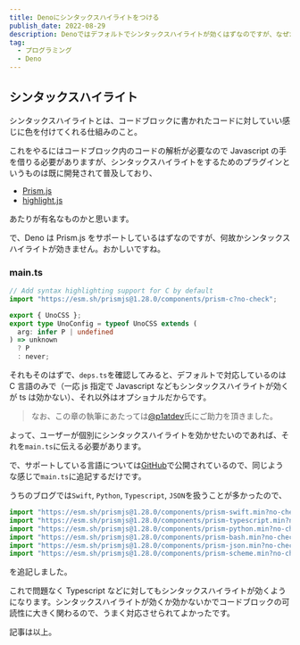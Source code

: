 ```yaml
---
title: Denoにシンタックスハイライトをつける
publish_date: 2022-08-29
description: Denoではデフォルトでシンタックスハイライトが効くはずなのですが、なぜか効かなかったのでその対応方法について書きます
tag:
  - プログラミング
  - Deno
---
```


## シンタックスハイライト

シンタックスハイライトとは、コードブロックに書かれたコードに対していい感じに色を付けてくれる仕組みのこと。

これをやるにはコードブロック内のコードの解析が必要なので Javascript の手を借りる必要がありますが、シンタックスハイライトをするためのプラグインというものは既に開発されて普及しており、

- [Prism.js](https://prismjs.com/)
- [highlight.js](https://highlightjs.org/)

あたりが有名なものかと思います。

で、Deno は Prism.js をサポートしているはずなのですが、何故かシンタックスハイライトが効きません。おかしいですね。

### main.ts

```ts
// Add syntax highlighting support for C by default
import "https://esm.sh/prismjs@1.28.0/components/prism-c?no-check";

export { UnoCSS };
export type UnoConfig = typeof UnoCSS extends (
  arg: infer P | undefined
) => unknown
  ? P
  : never;
```

それもそのはずで、`deps.ts`を確認してみると、デフォルトで対応しているのは C 言語のみで（一応 js 指定で Javascript などもシンタックスハイライトが効くが ts は効かない）、それ以外はオプショナルだからです。

> なお、この章の執筆にあたっては[@p1atdev](https://twitter.com/p1atdev)氏にご助力を頂きました。

よって、ユーザーが個別にシンタックスハイライトを効かせたいのであれば、それを`main.ts`に伝える必要があります。

で、サポートしている言語については[GitHub](https://github.com/PrismJS/prism/tree/master/components)で公開されているので、同じような感じで`main.ts`に追記するだけです。

うちのブログでは`Swift`, `Python`, `Typescript`, `JSON`を扱うことが多かったので、

```ts
import "https://esm.sh/prismjs@1.28.0/components/prism-swift.min?no-check";
import "https://esm.sh/prismjs@1.28.0/components/prism-typescript.min?no-check";
import "https://esm.sh/prismjs@1.28.0/components/prism-python.min?no-check";
import "https://esm.sh/prismjs@1.28.0/components/prism-bash.min?no-check";
import "https://esm.sh/prismjs@1.28.0/components/prism-json.min?no-check";
import "https://esm.sh/prismjs@1.28.0/components/prism-scheme.min?no-check";
```

を追記しました。

これで問題なく Typescript などに対してもシンタックスハイライトが効くようになります。シンタックスハイライトが効くか効かないかでコードブロックの可読性に大きく関わるので、うまく対応させられてよかったです。

記事は以上。
